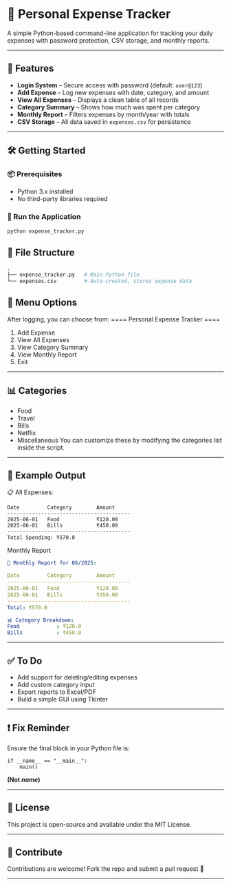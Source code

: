 # 💸 Personal Expense Tracker

A simple Python-based command-line application for tracking your daily expenses with password protection, CSV storage, and monthly reports.

---

## 🔐 Features

- **Login System** – Secure access with password (default: `user@123`)
- **Add Expense** – Log new expenses with date, category, and amount
- **View All Expenses** – Displays a clean table of all records
- **Category Summary** – Shows how much was spent per category
- **Monthly Report** – Filters expenses by month/year with totals
- **CSV Storage** – All data saved in `expenses.csv` for persistence

---

## 🛠️ Getting Started

### 📦 Prerequisites

- Python 3.x installed
- No third-party libraries required

### 🚀 Run the Application

```bash
python expense_tracker.py
```
## 📂 File Structure
```bash
.
├── expense_tracker.py   # Main Python file
└── expenses.csv         # Auto-created, stores expense data
```
## 🧭 Menu Options
After logging, you can choose from:
==== Personal Expense Tracker ====
  1. Add Expense
  2. View All Expenses
  3. View Category Summary
  4. View Monthly Report
  5. Exit
---

## 📊 Categories
- Food
- Travel
- Bills
- Netflix
- Miscellaneous
You can customize these by modifying the categories list inside the script.

---
## 📆 Example Output

📋 All Expenses:
```
Date         Category        Amount    
----------------------------------------
2025-06-01   Food            ₹120.00    
2025-06-01   Bills           ₹450.00    
----------------------------------------
Total Spending: ₹570.0
```
Monthly Report
```yaml
📆 Monthly Report for 06/2025:

Date         Category        Amount    
----------------------------------------
2025-06-01   Food            ₹120.00    
2025-06-01   Bills           ₹450.00    
----------------------------------------
Total: ₹570.0

📊 Category Breakdown:
Food            : ₹120.0
Bills           : ₹450.0

```
---
## ✅ To Do
-  Add support for deleting/editing expenses
- Add custom category input
- Export reports to Excel/PDF
- Build a simple GUI using Tkinter
---
## ❗ Fix Reminder
Ensure the final block in your Python file is:
```
if __name__ == "__main__":
    main()
```
**(Not _name_)**

---
## 📜 License
This project is open-source and available under the MIT License.

---
## 🙌 Contribute
Contributions are welcome! Fork the repo and submit a pull request 🚀

---
